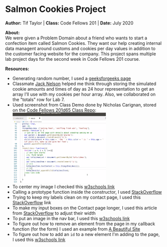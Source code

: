 # Salmon Cookies Project 
**Author:** Tif Taylor | **Class:** Code Fellows 201 | **Date:** July 2020

**About:**  
We were given a Problem Domain about a friend who wants to start a confection item called Salmon Cookies. They want our help creating internal data managent around customs and cookies per day values in addition to the customer facing website for the company. This project spans multiple lab project days for the second week in Code Fellows 201 course. 

**Resources:**
- Generating random number, I used a [geeksforgeeks page](https://www.geeksforgeeks.org/javascript-math-random-method/)
- Classmate [Jack Nelson](https://github.com/jnelsonjava) helped me think through storing the simulated cookie amounts and times of day as 24 hour representation to get an array I'll use with my cookies per hour array. Also, we collaborated on the "totals" row for Lab 7.
- Used screenshot from Class Demo done by Nicholas Carignan, stored on the [Code Fellows 201d65 Class Repo](https://github.com/codefellows/seattle-201d65):   
  <img src='img/labDemo.png' width='300px'>
- To center my image I checked this [w3schools link](https://www.w3schools.com/howto/howto_css_image_center.asp)
- Calling a prototype function inside the constructor, I used [StackOverflow](https://stackoverflow.com/a/2294254)
- Trying to keep my labels clean on my contact page, I used this [StackOverflow](https://stackoverflow.com/questions/4466596/css-how-to-align-vertically-a-label-and-input-inside-a-div/4467026) link
- To make my input boxes on the Contact page longer, I used this article from [StackOverflow](https://stackoverflow.com/questions/33828542/how-to-make-the-input-text-wider) to adjust their width
- To put an image in the nav bar, I used this [w3schools link](https://www.w3schools.com/howto/howto_css_navbar_icon.asp)
- To figure out how to remove an element from the page in my callback function (for the form) I used an example from [A Beautiful Site](https://www.abeautifulsite.net/adding-and-removing-elements-on-the-fly-using-javascript)
- To figure out how to add an `id` to a new element I'm adding to the page, I used this [w3schools link](https://www.w3schools.com/jsref/prop_html_id.asp)